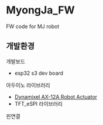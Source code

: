 # MyongJa_FW
FW code for MJ robot


## 개발환경
개발보드
- esp32 s3 dev board

아두이노 라이브러리
- [Dynamixel AX-12A Robot Actuator](https://github.com/likhogub/AX-12A-servo-library/tree/master)
- TFT_eSPI 라이브러리

핀연결
